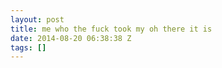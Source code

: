 ```yaml
---
layout: post
title: me who the fuck took my oh there it is
date: 2014-08-20 06:38:38 Z
tags: []
---
```

